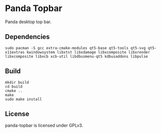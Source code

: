 # Panda Topbar

Panda desktop top bar.

## Dependencies

`sudo pacman -S gcc extra-cmake-modules qt5-base qt5-tools qt5-svg qt5-x11extras kwindowsystem libxtst libxdamage libxcomposite libxrender libxcomposite libxcb xcb-util libdbusmenu-qt5 kdbusaddons libpulse`

## Build

```
mkdir build
cd build
cmake ..
make
sudo make install
```

## License

panda-topbar is licensed under GPLv3.